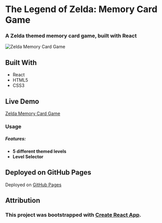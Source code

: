 # The Legend of Zelda: Memory Card Game

### A Zelda themed memory card game, built with React

![Zelda Memory Card Game](https://user-images.githubusercontent.com/35932018/152654014-cd853130-fc5e-4909-9c07-2c0ea83c649b.png)


## Built With 

- React
- HTML5
- CSS3

## Live Demo

[Zelda Memory Card Game](https://williamdurocher.github.io/zelda-memory-game/)


### Usage

##### Features:
- **5 different themed levels**
- **Level Selector**

## Deployed on GitHub Pages

Deployed on [GitHub Pages](https://pages.github.com/) 

## Attribution
### This project was bootstrapped with [Create React App](https://github.com/facebook/create-react-app).

